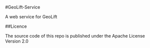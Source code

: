 #GeoLift-Service

A web service for GeoLift

##Licence

The source code of this repo is published under the Apache License Version 2.0
